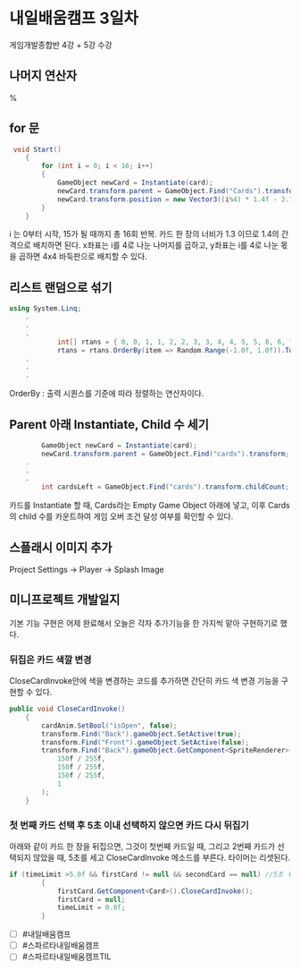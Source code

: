 # 내일배움캠프 3일차
게임개발종합반 4강 + 5강 수강
## 나머지 연산자
%
## for 문
```cs
 void Start()
    {
        for (int i = 0; i < 16; i++)
        {
            GameObject newCard = Instantiate(card);
            newCard.transform.parent = GameObject.Find("Cards").transform;
            newCard.transform.position = new Vector3((i%4) * 1.4f - 2.1f, (i/4) * 1.4f - 3.0f, 0);
        }
    }
```
i 는 0부터 시작, 15가 될 때까지 총 16회 반복.
카드 한 장의 너비가 1.3 이므로 1.4의 간격으로 배치하면 된다.
x좌표는 i를 4로 나눈 나머지를 곱하고, y좌표는 i를 4로 나눈 몫을 곱하면
4x4 바둑판으로 배치할 수 있다.  
## 리스트 랜덤으로 섞기
```cs
using System.Linq;
    .
    .
    .
            int[] rtans = { 0, 0, 1, 1, 2, 2, 3, 3, 4, 4, 5, 5, 6, 6, 7, 7 };
            rtans = rtans.OrderBy(item => Random.Range(-1.0f, 1.0f)).ToArray();
    .
    .
    .
```
OrderBy : 출력 시퀀스를 기준에 따라 정렬하는 연산자이다.
## Parent 아래 Instantiate, Child 수 세기
```cs
        GameObject newCard = Instantiate(card);
        newCard.transform.parent = GameObject.Find("cards").transform;
    .
    .
    .
        int cardsLeft = GameObject.Find("cards").transform.childCount;

```
카드를 Instantiate 할 때, Cards라는 Empty  Game Object 아래에 넣고, 이후  Cards의 child 수를 카운트하여 게임 오버 조건 달성 여부를 확인할 수 있다.

## 스플래시 이미지 추가
Project Settings -> Player -> Splash Image

## 미니프로젝트 개발일지
기본 기능 구현은 어제 완료해서 오늘은 각자 추가기능을 한 가지씩 맡아 구현하기로 했다.
### 뒤집은 카드 색깔 변경
CloseCardInvoke안에 색을 변경하는 코드를 추가하면 간단히 카드 색 변경 기능을 구현할 수 있다.
```cs
public void CloseCardInvoke() 
    {
        cardAnim.SetBool("isOpen", false);
        transform.Find("Back").gameObject.SetActive(true);
        transform.Find("Front").gameObject.SetActive(false);
        transform.Find("Back").gameObject.GetComponent<SpriteRenderer>().color = new Color(
            150f / 255f,
            150f / 255f,
            150f / 255f,
            1
        );
    }
```

### 첫 번째 카드 선택 후 5초 이내 선택하지 않으면 카드 다시 뒤집기
아래와 같이 카드 한 장을 뒤집으면, 그것이 첫번째 카드일 때, 그리고 2번째 카드가 선택되지 않았을 때, 5초를 세고 CloseCardInvoke 메소드를 부른다. 타이머는 리셋된다.
```cs
if (timeLimit >5.0f && firstCard != null && secondCard == null) //5초 후 카드 뒤집기
        {
            firstCard.GetComponent<Card>().CloseCardInvoke();
            firstCard = null;
            timeLimit = 0.0f;
        }
```
- [ ]  #내일배움캠프
- [ ]  #스파르타내일배움캠프
- [ ]  #스파르타내일배움캠프TIL
